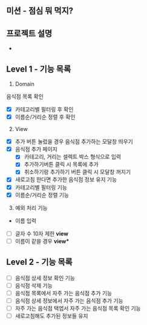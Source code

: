 ## 미션 - 점심 뭐 먹지?

## 프로젝트 설명

-

## Level 1 - 기능 목록

1.  Domain

음식점 목록 확인

- [x] 카테고리별 필터링 후 확인
- [x] 이름순/거리순 정렬 후 확인

2. View

- [x] 추가 버튼 눌렀을 경우 음식점 추가하는 모달창 띄우기
- [x] 음식점 추가 페이지
  - [x] 카테고리, 거리는 셀렉트 박스 형식으로 입력
  - [x] 추가하기버튼 클릭 시 목록에 추가
  - [x] 취소하기랑 추가하기 버튼 클릭 시 모달창 꺼지기
- [x] 새로고침 한다면 추가한 음식점 정보 유지 기능
- [x] 카테고리별 필터링 기능
- [x] 이름순/거리순 정렬 기능

3.  예외 처리 기능

- 이름 입력
- [ ] 글자 수 10자 제한 **view**
- [ ] 이름이 같을 경우 **view\***

## Level 2 - 기능 목록

- [ ] 음식점 상세 정보 확인 기능
- [ ] 음식점 삭제 기능
- [ ] 음식점 목록에서 자주 가는 음식점 추가 기능
- [ ] 음식점 상세 정보에서 자주 가는 음식점 추가 기능
- [ ] 자주 가는 음식점 택엡서 자주 가는 음식점 목록 확인 기능
- [ ] 새로고침해도 추가된 정보들 유지
